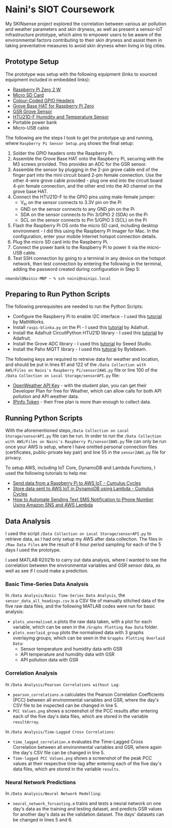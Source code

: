 # Naini's SIOT Coursework

My SKINsense project explored the correlation between various air pollution and weather parameters and skin dryness, as well as present a sensor-IoT infrastructure prototype, which aims to empower users to be aware of the environmental factors contributing to their skin dryness and assist them in taking preventative measures to avoid skin dryness when living in big cities.

## Prototype Setup

The prototype was setup with the following equipment (links to sourced equipment included in embedded links):
* [Raspberry Pi Zero 2 W](https://thepihut.com/products/raspberry-pi-zero-2)
* [Micro SD Card](https://thepihut.com/products/noobs-preinstalled-sd-card)
* [Colour-Coded GPIO Headers](https://thepihut.com/products/colour-coded-gpio-headers)
* [Grove Base HAT for Raspberry Pi Zero](https://thepihut.com/products/grove-base-hat-for-raspberry-pi-zero)
* [GSR Grove Sensor](https://thepihut.com/products/grove-gsr-sensor)
* [HTU21D-F Humidity and Temperature Sensor](https://thepihut.com/products/adafruit-htu21d-f-temperature-humidity-sensor-breakout-board-ada3515)
* Portable power bank
* Micro-USB cable

The following are the steps I took to get the prototype up and running, where `Raspberry Pi Sensor Setup.png` shows the final setup:
1. Solder the GPIO headers onto the Raspberry Pi.
2. Assemble the Grove Base HAT onto the Raspberry Pi, securing with the M3 screws provided. This provides an ADC for the GSR sensor.
3. Assemble the sensor by plugging in the 2-pin grove cable end of the finger part into the mini circuit board 2-pin female connection. Use the other 4-wire grove cable provided - plug one end into the circuit board 4-pin female connection, and the other end into the A0 channel on the grove base HAT.
4. Connect the HTU21D-F to the GPIO pins using male-female jumper:
    * V<sub>in</sub> on the sensor connects to 3.3V pin on the Pi
    * GND on the sensor connects to any GND pin on the Pi
    * SDA on the sensor connects to Pin 3/GPIO 2 (SDA) on the Pi
    * SCL on the sensor connects to Pin 5/GPIO 3 (SCL) on the Pi
5. Flash the Raspberry Pi OS onto the micro SD card, including desktop environment - I did this using the Raspberry Pi Imager for Mac. In the configuration, enter your mobile Internet hotspot connection details.
6. Plug the micro SD card into the Raspberry Pi.
7. Connect the power bank to the Raspberry Pi to power it via the micro-USB cable.
8. Test SSH connection by going to a terminal in any device on the hotspot network, then test connection by entering the following in the terminal, adding the password created during configuration in Step 5:
```
nmandal@Nainis-MBP ~ % ssh naini@nainipi.local
```
## Preparing to Run Python Scripts

The following prerequisites are needed to run the Python Scripts:
* Configure the Raspberry Pi to enable I2C interface - I used this [tutorial](https://uk.mathworks.com/help/supportpkg/raspberrypiio/ref/enablei2c.html) by MathWorks.
* Install `raspi-blinka.py` on the Pi - I used this [tutorial](https://learn.adafruit.com/circuitpython-on-raspberrypi-linux/installing-circuitpython-on-raspberry-pi) by Adafruit.
* Install the Adafruit CircuitPython HTU21D library - I used this [tutorial](https://learn.adafruit.com/adafruit-htu21d-f-temperature-humidity-sensor/python-circuitpython) by Adafruit.
* Install the Grove ADC library - I used this [tutorial](https://wiki.seeedstudio.com/Grove-GSR_Sensor/) by Seeed Studio.
* Install the Paho MQTT library - I used this [tutoiral](https://bytebeam.io/blog/getting-started-with-mqtt-on-raspberry-pi-using-python/) by Bytebeam.

The following keys are required to retreive data for weather and location, and should be put in lines 61 and 122 of the `/Data Collection with AWS/Files on Naini's Raspberry Pi/sensor2AWS.py` file or line 100 of the `/Data Collection on Local Storage/sensorAPI.py` file:
* [OpenWeather API Key](http://openweathermap.org) - with the student plan, you can get their Developer Plan for free for Weather, which can allow calls for both API pollution and API weather data.
* [IPinfo Token](https://ipinfo.io) - their Free plan is more than enough to collect data.

## Running Python Scripts
With the aforementioned steps,`/Data Collection on Local Storage/sensorAPI.py` file can be run. In order to run the `/Data Collection with AWS/Files on Naini's Raspberry Pi/sensor2AWS.py` file can only be run once your AWS is setup, where I have omitted personal connection files (certificates, public-private key pair) and line 55 in the `sensor2AWS.py` file for privacy.

To setup AWS, including IoT Core, DynamoDB and Lambda Functions, I used the following tutorials to help me:
* [Send data from a Raspberry Pi to AWS IoT - Cumulus Cycles](https://youtu.be/XcqVgGXcp4M)
* [Store data sent to AWS IoT in DynamoDB using Lambda - Cumulus Cycles](https://youtu.be/0RcVwTKSbSA)
* [How to Automate Sending Text SMS Notification to Phone Number Using Amazon SNS and AWS Lambda](https://youtu.be/O40eB3K4rPQ)

## Data Analysis
I used the script `/Data Collection on Local Storage/sensorAPI.py` to retrieve data, as I had only setup my AWS after data collection. The files in `/Raw Data Files` are the result of 6 hour period sampling for each of the 5 days I used the prototype.

I used MATLAB R2021b to carry out data analysis, where I wanted to see the correlation between the environmental variables and GSR sensor data, as well as see if I could make a prediction.

### Basic Time-Series Data Analysis
In `/Data Analysis/Basic Time-Series Data Analysis`, the `sensor_data_all_headings.csv` is a CSV file of manually stitched data of the five raw data files, and the following MATLAB codes were run for basic analysis:
* `plots_unormalised.m` plots the raw data taken, with a plot for each variable, which can be seen in the `/Graphs Plotting Raw Data` folder.
* `plots_overlaid_group` plots the normalised data with 3 graphs overlaying groups, which can be seen in the `Grapphs Plotting Overlaid Data`:
    * Sensor temperature and humidity data with GSR
    * API temperature and humidity data with GSR
    * API pollution data with GSR

### Correlation Analysis
In `/Data Analysis/Pearson Correlations without Lag`:
* `pearson_correlations.m` calculates the Pearson Correlation Coefficients (PCC) between all environmental variables and GSR, where the day's CSV file to be inspected can be changed in line 5.
* `PCC Values.png` shows a screenshot of the PCC results after entering each of the five day's data files, which are stored in the variable `resultArray`.

In `/Data Analysis/Time-Lagged Cross Correlations`:
* `time_lagged_correlation.m` evaluates the Time-Lagged Cross Correlation between all environmental variables and GSR, where again the day's CSV file can be changed in line 5.
* `Time-lagged PCC Values.png` shows a screenshot of the peak PCC values at their respective time-lag after entering each of the five day's data files, which are stored in the variable `results`.

### Neural Network Predictions
In `/Data Analysis/Neural Network Modelling`:
* `neural_network_forcasting.m` trains and tests a neural network on one day's data as the training and testing dataset, and predicts GSR values for another day's data as the validation dataset. The days' datasets can be changed in lines 5 and 6.
